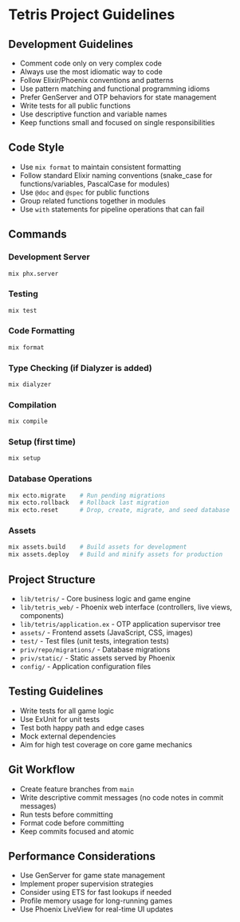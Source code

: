 # Tetris Project Guidelines

## Development Guidelines

- Comment code only on very complex code
- Always use the most idiomatic way to code
- Follow Elixir/Phoenix conventions and patterns
- Use pattern matching and functional programming idioms
- Prefer GenServer and OTP behaviors for state management
- Write tests for all public functions
- Use descriptive function and variable names
- Keep functions small and focused on single responsibilities

## Code Style

- Use `mix format` to maintain consistent formatting
- Follow standard Elixir naming conventions (snake_case for functions/variables, PascalCase for modules)
- Use `@doc` and `@spec` for public functions
- Group related functions together in modules
- Use `with` statements for pipeline operations that can fail

## Commands

### Development Server
```bash
mix phx.server
```

### Testing
```bash
mix test
```

### Code Formatting
```bash
mix format
```

### Type Checking (if Dialyzer is added)
```bash
mix dialyzer
```

### Compilation
```bash
mix compile
```

### Setup (first time)
```bash
mix setup
```

### Database Operations
```bash
mix ecto.migrate    # Run pending migrations
mix ecto.rollback   # Rollback last migration
mix ecto.reset      # Drop, create, migrate, and seed database
```

### Assets
```bash
mix assets.build    # Build assets for development
mix assets.deploy   # Build and minify assets for production
```

## Project Structure

- `lib/tetris/` - Core business logic and game engine
- `lib/tetris_web/` - Phoenix web interface (controllers, live views, components)
- `lib/tetris/application.ex` - OTP application supervisor tree
- `assets/` - Frontend assets (JavaScript, CSS, images)
- `test/` - Test files (unit tests, integration tests)
- `priv/repo/migrations/` - Database migrations
- `priv/static/` - Static assets served by Phoenix
- `config/` - Application configuration files

## Testing Guidelines

- Write tests for all game logic
- Use ExUnit for unit tests
- Test both happy path and edge cases
- Mock external dependencies
- Aim for high test coverage on core game mechanics

## Git Workflow

- Create feature branches from `main`
- Write descriptive commit messages (no code notes in commit messages)
- Run tests before committing
- Format code before committing
- Keep commits focused and atomic

## Performance Considerations

- Use GenServer for game state management
- Implement proper supervision strategies
- Consider using ETS for fast lookups if needed
- Profile memory usage for long-running games
- Use Phoenix LiveView for real-time UI updates